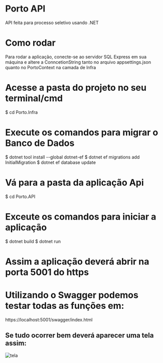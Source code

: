 # Porto API
 API feita para processo seletivo usando .NET

# Como rodar
<p>Para rodar a aplicação, conecte-se ao servidor SQL Express em sua máquina e altere a ConncetionString tanto no arquivo appsettings.json quanto no PortoContext na camada de Infra </p>

# Acesse a pasta do projeto no seu terminal/cmd
$ cd Porto.Infra

# Execute os comandos para migrar o Banco de Dados
$ dotnet tool install --global dotnet-ef 
$ dotnet ef migrations add InitialMigration
$ dotnet ef database update

# Vá para a pasta da aplicação Api
$ cd Porto.API

# Exceute os comandos para iniciar a aplicação
$ dotnet build
$ dotnet run

# Assim a aplicação deverá abrir na porta 5001 do https
# Utilizando o Swagger podemos testar todas as funções em: 
https://localhost:5001/swagger/index.html

Se tudo ocorrer bem deverá aparecer uma tela assim:
---
![tela](https://user-images.githubusercontent.com/75286020/160145237-52a2c3bd-8888-4b35-b6a8-08882bbc58fc.png)
